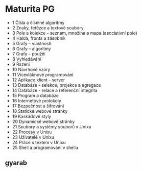 # Maturita PG

* 1
Čísla a číselné algoritmy
* 2
Znaky, řetězce a textové soubory
* 3
Pole a kolekce – seznam, množina a mapa (asociativní pole)
* 4
Halda, fronta a zásobník
* 5
Grafy – vlastnosti
* 6
Grafy – algoritmy
* 7
Grafy – použití
* 8
Vyhledávání
* 9
Řazení
* 10
Návrhové vzory
* 11
Vícevláknové programování
* 12
Aplikace klient – server
* 13
Databáze - selekce, projekce a agregace
* 14
Databáze - relace a referenční integrita
* 15
Program a databáze
* 16
Internetové protokoly
* 17
Bezpečnost a šifrování
* 18
Statické webové stránky
* 19
Kaskádové styly
* 20
Dynamické webové stránky
* 21
Soubory a systémy souborů v Unixu
* 22
Procesy v Unixu
* 23
Uživatelé v Unixu
* 24
Práce s textem v Unixu
* 25
Shell a programování v shellu

## gyarab
